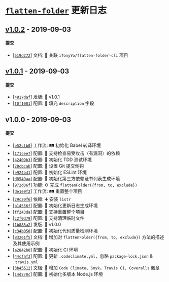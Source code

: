 # [`flatten-folder`][flatten-folder] 更新日志

## [v1.0.2](https://github.com/iTonyYo/flatten-folder/compare/v1.0.1...v1.0.2) - 2019-09-03

#### 提交

- [[`519d272`](https://github.com/iTonyYo/flatten-folder/commit/519d2720baaae93a061f1d9151ef4b4eccc33dcb)] 文档: :memo: 关联 `iTonyYo/flatten-folder-cli` 项目
## [v1.0.1](https://github.com/iTonyYo/flatten-folder/compare/v1.0.0...v1.0.1) - 2019-09-03

#### 提交

- [[`4817daf`](https://github.com/iTonyYo/flatten-folder/commit/4817daf98c0d474138c2b1922f7e367fc17d9196)] 发版: :bookmark: v1.0.1
- [[`f0f1081`](https://github.com/iTonyYo/flatten-folder/commit/f0f1081f1467acc317b4c4e9598aa4cd907078b1)] 配置: :wrench: 填充 `description` 字段
## v1.0.0 - 2019-09-03

#### 提交

- [[`e52cfb0`](https://github.com/iTonyYo/flatten-folder/commit/e52cfb0ff5f0d786b6bae9352b948003d70f75a9)] 工作流: :railway_track: 初始化 Babel 转译环境
- [[`171cee7`](https://github.com/iTonyYo/flatten-folder/commit/171cee713d6b80501bdcdb9d50ce5feff28e25c4)] 配置: :wrench: 支持检查易受攻击（有漏洞）的依赖
- [[`42409b3`](https://github.com/iTonyYo/flatten-folder/commit/42409b3b76ae8c8b0e5ac918fa95f3b0222cf2fd)] 配置: :wrench: 初始化 TDD 测试环境
- [[`28cbcab`](https://github.com/iTonyYo/flatten-folder/commit/28cbcaba91793f5cb657563ade9722a918eb9e85)] 配置: :wrench: 设置 Git 提交倒钩
- [[`e924b41`](https://github.com/iTonyYo/flatten-folder/commit/e924b41c5ff7e7d81faac03b5db95fd34df6259b)] 配置: :wrench: 初始化 ESLint 环境
- [[`d8549aa`](https://github.com/iTonyYo/flatten-folder/commit/d8549aa58f504729598b681e89027d6f3b7dbb1e)] 配置: :wrench: 初始化第三方依赖证书列表生成环境
- [[`972d06f`](https://github.com/iTonyYo/flatten-folder/commit/972d06f73edb03760de2769de19f6a914da773a3)] 功能: :gear: 完成 `flattenFolder({from, to, exclude})`
- [[`de1e9f2`](https://github.com/iTonyYo/flatten-folder/commit/de1e9f21d5ddfa8284bcdda449c93f5ab5451010)] 工作流: :railway_track: 重置整个项目
- [[`29c20f6`](https://github.com/iTonyYo/flatten-folder/commit/29c20f60a778dde5c31d634457f3453decf01339)] 依赖: :heavy_plus_sign: 安装 `listr`
- [[`a14556f`](https://github.com/iTonyYo/flatten-folder/commit/a14556f426c83416be712cbf24fdc6a161a0c8fc)] 配置: :wrench: 初始化更新日志生成环境
- [[`ff243da`](https://github.com/iTonyYo/flatten-folder/commit/ff243da5ea55427487ad7f5cad96c105afa0dcd8)] 配置: :wrench: 支持重置整个项目
- [[`c2f0d79`](https://github.com/iTonyYo/flatten-folder/commit/c2f0d7902363da06c30e05ef33a4518c477f394a)] 配置: :wrench: 支持清理临时文件
- [[`1b885a2`](https://github.com/iTonyYo/flatten-folder/commit/1b885a29287d4d9957372e6ac832a0967032ebf7)] 发版: :bookmark: v1.0.0
- [[`c34b050`](https://github.com/iTonyYo/flatten-folder/commit/c34b05064f17a6954a24c7fe8c605356245b1a6c)] 配置: :wrench: 初始化代码质量检测环境
- [[`83261f5`](https://github.com/iTonyYo/flatten-folder/commit/83261f56af10062a30508a3a1d14f8d1701857a6)] 文档: :memo: 增加对 `flattenFolder({from, to, exclude})` 方法的描述及其使用示例
- [[`a2842b0`](https://github.com/iTonyYo/flatten-folder/commit/a2842b0121424beeeabf21d458e0eefe2782f08e)] 配置: :wrench: 初始化 CI 环境
- [[`44cfaf3`](https://github.com/iTonyYo/flatten-folder/commit/44cfaf3c576069f7c5722052961e8fdb841f89c6)] 配置: :wrench: 更新 `.codeclimate.yml`，忽略 `package-lock.json` & `.travis.yml`
- [[`3b45612`](https://github.com/iTonyYo/flatten-folder/commit/3b45612d89978d7420b0fef0de124cf45771eb7a)] 文档: :memo: 增加 `Code Climate`、`Snyk`、`Travis CI`、`Coveralls` 徽章
- [[`14d278c`](https://github.com/iTonyYo/flatten-folder/commit/14d278cd1228b74ab5a6ef48b8d430205e85e441)] 配置: :wrench: 初始化多版本 Node.js 环境

[flatten-folder]: https://github.com/iTonyYo/flatten-folder
